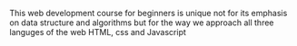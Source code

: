 This web development course for beginners is unique not for its emphasis on data structure and algorithms but for the way we approach
 all three languges of the web HTML, css and Javascript
